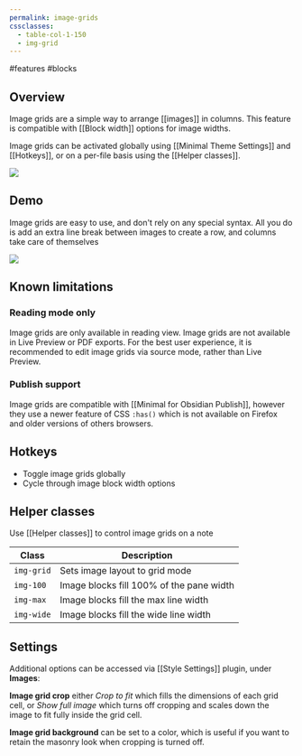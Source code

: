 ```yaml
---
permalink: image-grids
cssclasses:
  - table-col-1-150
  - img-grid
---
```


#features #blocks

## Overview

Image grids are a simple way to arrange [[images]] in columns. This feature is compatible with [[Block width]] options for image widths.

Image grids can be activated globally using [[Minimal Theme Settings]] and [[Hotkeys]], or on a per-file basis using the [[Helper classes]].

![](https://github.com/kepano/obsidian-minimal/raw/master/assets/minimal-img-grid.png)

## Demo

Image grids are easy to use, and don't rely on any special syntax. All you do is add an extra line break between images to create a row, and columns take care of themselves

![](https://user-images.githubusercontent.com/10565871/147193674-179f9a12-3ea8-4e6b-8ac4-34e3093846da.gif)

## Known limitations

### Reading mode only

Image grids are only available in reading view. Image grids are not available in Live Preview or PDF exports. For the best user experience, it is recommended to edit image grids via source mode, rather than Live Preview. 

### Publish support

Image grids are compatible with [[Minimal for Obsidian Publish]], however they use a newer feature of CSS `:has()` which is not available on Firefox and older versions of others browsers.

## Hotkeys

- Toggle image grids globally
- Cycle through image block width options

## Helper classes

Use [[Helper classes]] to control image grids on a note

| Class      | Description                              |
| ---------- | ---------------------------------------- |
| `img-grid` | Sets image layout to grid mode           |
| `img-100`  | Image blocks fill 100% of the pane width |
| `img-max`  | Image blocks fill the max line width     |
| `img-wide` | Image blocks fill the wide line width    |

## Settings

Additional options can be accessed via [[Style Settings]] plugin, under **Images**:

**Image grid crop** either _Crop to fit_ which fills the dimensions of each grid cell, or _Show full image_ which turns off cropping and scales down the image to fit fully inside the grid cell.

**Image grid background** can be set to a color, which is useful if you want to retain the masonry look when cropping is turned off.